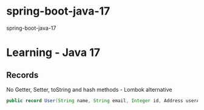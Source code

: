 # spring-boot-java-17
spring-boot-java-17


# Learning - Java 17

## Records

No Getter, Setter, toString and hash methods - Lombok alternative

```Java 
public record User(String name, String email, Integer id, Address userAddress) {}
```
